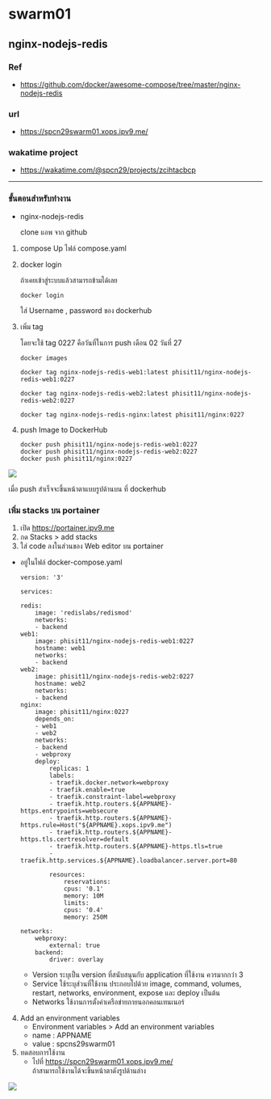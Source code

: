 # swarm01
## nginx-nodejs-redis

### Ref
* https://github.com/docker/awesome-compose/tree/master/nginx-nodejs-redis
### url
* https://spcn29swarm01.xops.ipv9.me/

### wakatime project
* https://wakatime.com/@spcn29/projects/zcihtacbcp
---



### ขั้นตอนสำหรับทำงาน    
* nginx-nodejs-redis

    clone แอพ จาก github

1. compose Up ไฟล์ compose.yaml
2. docker login

    ถ้าเคยเข้าสู่ระบบแล้วสามารถข้ามได้เลย

    ```
    docker login 
    ```
    ใส่ Username , password ของ dockerhub

3. เพิ่ม tag 
   
   โดยจะใช้ tag 0227 คือวันที่ในการ push เดือน 02 วันที่ 27
    ``` 
    docker images
    ```
    ``` 
    docker tag nginx-nodejs-redis-web1:latest phisit11/nginx-nodejs-redis-web1:0227

    docker tag nginx-nodejs-redis-web2:latest phisit11/nginx-nodejs-redis-web2:0227

    docker tag nginx-nodejs-redis-nginx:latest phisit11/nginx:0227
    ```
4. push Image to DockerHub
    ``` 
    docker push phisit11/nginx-nodejs-redis-web1:0227
    docker push phisit11/nginx-nodejs-redis-web2:0227
    docker push phisit11/nginx:0227
    ```

![](https://user-images.githubusercontent.com/109591322/224490370-4b90adc9-ad68-41ba-85a4-799b0e544007.png)   

เมื่อ push สำเร็จจะขึ้นหน้าตาแบบรูปด้านบน ที่ dockerhub
### เพิ่ม stacks บน portainer
1. เปิด https://portainer.ipv9.me
2. กด Stacks > add stacks 
3. ใส่ code ลงในส่วนของ Web editor บน portainer
* อยู่ในไฟล์ docker-compose.yaml
    ```
    version: '3'

    services:

    redis:
        image: 'redislabs/redismod'
        networks:
        - backend
    web1:
        image: phisit11/nginx-nodejs-redis-web1:0227
        hostname: web1
        networks:
        - backend
    web2:
        image: phisit11/nginx-nodejs-redis-web2:0227
        hostname: web2
        networks:
        - backend
    nginx:
        image: phisit11/nginx:0227
        depends_on:
        - web1
        - web2
        networks:
        - backend
        - webproxy
        deploy:
            replicas: 1
            labels:
            - traefik.docker.network=webproxy
            - traefik.enable=true
            - traefik.constraint-label=webproxy
            - traefik.http.routers.${APPNAME}-https.entrypoints=websecure
            - traefik.http.routers.${APPNAME}-https.rule=Host("${APPNAME}.xops.ipv9.me")
            - traefik.http.routers.${APPNAME}-https.tls.certresolver=default
            - traefik.http.routers.${APPNAME}-https.tls=true
            - traefik.http.services.${APPNAME}.loadbalancer.server.port=80
            
            resources:
                reservations:
                cpus: '0.1'
                memory: 10M
                limits:
                cpus: '0.4'
                memory: 250M   

    networks:
        webproxy:
            external: true
        backend:
            driver: overlay
    ```
    * Version ระบุเป็น version ที่สนับสนุนกับ application ที่ใช้งาน ควรมากกว่า 3 
    * Service ใช้ระบุส่วนที่ใช้งาน ประกอบไปด้วย image, command, volumes, restart, networks, environment, expose และ deploy เป็นต้น
    * Networks ใช้งานการตั้งค่าเครือข่ายภายนอกคอนเทนเนอร์

4. Add an environment variables
    * Environment variables > Add an environment variables
    * name : APPNAME 
    * value : spcns29swarm01
5. ทดสอบการใช้งาน 
    * ไปที่ https://spcn29swarm01.xops.ipv9.me/  
    ถ้าสามารถใช้งานได้จะขึ้นหน้าตาดังรูปด้านล่าง

![](https://user-images.githubusercontent.com/109591322/222915178-92090cab-c17c-48d9-8899-cbaa3ec5b2e6.png)